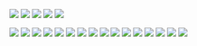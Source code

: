 <!--
**mailpup/mailpup** is a ✨ _special_ ✨ repository because its `README.md` (this file) appears on your GitHub profile.

Here are some ideas to get you started:

- 🔭 I’m currently working on ...
- 🌱 I’m currently learning ...
- 👯 I’m looking to collaborate on ...
- 🤔 I’m looking for help with ...
- 💬 Ask me about ...
- 📫 How to reach me: ...
- 😄 Pronouns: ...
- ⚡ Fun fact: ...
-->
![](https://64.media.tumblr.com/394394d2b266884ba10a08c55974ec2e/ae2bc48f0e866c0a-80/s250x400/2e689faa6fe70533b9bb1729bd027c9e9a610415.gifv) ![](https://64.media.tumblr.com/65cdeb3de09668bdfae46be38741c7b8/e44caed643cd7c49-6b/s250x400/dcd9e358840435953940b3687ca4805846f14603.gifv) ![](https://64.media.tumblr.com/a03276757404067bcffa191e0c8c3630/205be5a1a459e94a-2c/s250x400/ddd6f20745e5a4f3738b97f5034c41c501142c40.pnj) ![](https://64.media.tumblr.com/4dcef48751e7c6b835c2ea0961252523/885375c4674237be-94/s250x400/6d22359a1c339bc4a9da110682a4dd09e93a6c61.gifv) ![](https://64.media.tumblr.com/2adb3fcf80607a967017459b7f738095/d60142a1d76c3ba7-93/s250x400/5fa9f00ccd35e1f334f4ef604a57fba4d97a2625.gifv)

![](https://64.media.tumblr.com/d60a2a76e7e0621ee3927dda020add3c/aec8b1f5bc7fc193-17/s100x200/2a3407a85269f4390ad183780640f818faebbc48.gifv) ![](https://64.media.tumblr.com/a1347afb635e067237fb8d34c901ad38/aec8b1f5bc7fc193-e8/s100x200/6d755b116848ec7bc5ec69adf3b67142a3760089.gifv) ![](https://64.media.tumblr.com/e1f4fd4eb1e16d46e067af9e26783f11/aec8b1f5bc7fc193-bf/s100x200/982b8f853d89692c52f8789ace4e9bec3348dc93.gifv) ![](https://i.postimg.cc/SK1XLnLH/x5u9qy.gif) ![](https://i.postimg.cc/pTd79LR0/f5k13w.gif) ![](https://i.postimg.cc/Y0zppS3d/54mktx.gif) ![](https://files.catbox.moe/b1muzw.gif) ![](https://64.media.tumblr.com/9765ab7661fe2946d2470ea119d63465/5677c39ed7fe09ff-8f/s100x200/ad0bf6008bc403d6a5a0808d9ea003ae6d9a2be5.pnj) ![](https://64.media.tumblr.com/4c3a07a8dd3be3a7f05ac540c5e04b47/e0c48957be1945be-59/s100x200/87bf4c0930773f859c5b9f1f29f42494613ec15e.pnj)
![](https://64.media.tumblr.com/01b8533b5ce6bbdf62879cae8224e375/7d36f60fcd1fb1f8-77/s250x400/8c80a5b154008624909ee9e81a6a66b6e9a38c6b.pnj) ![](https://64.media.tumblr.com/7143d065f5557cc4f6798635a0754077/1afa9357b7203701-2d/s100x200/aab3e3b99482d5f67571f41d1d5f9c33b48e94aa.pnj) ![](https://64.media.tumblr.com/7dc449517c11042cbd281c6031c0fb3f/tumblr_puoar6Ojy11xbgu08o7_100.pnj)  ![](https://64.media.tumblr.com/6a3050523881f44c904c6c62387b24cd/ca0ba616638fdde7-a2/s250x400/67cd94ec4964f20d7fcbe213a3dadc7d6cec23b0.gifv) ![](https://64.media.tumblr.com/e8696d396999234125b8c273e218feeb/ca0ba616638fdde7-1b/s250x400/f3f421fe9a994da206b1a7928ee97aa5771b16ea.gifv) ![](https://64.media.tumblr.com/d0418b884b594d21e3e7fdb0eae85b83/67c2772f94babf30-a6/s100x200/b8589639c851424ac10a8ba1f7fd47742e1fbee2.pnj) ![](https://64.media.tumblr.com/2590ddee07aad3a4e3106056b871a99d/deded818584a8be7-2c/s100x200/fd2d843d96f161dbbbfdb36b7aa7f2e1de330da0.pnj)
